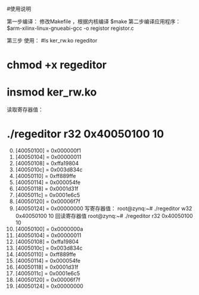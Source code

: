 #使用说明

第一步编译：
修改Makefile ，根据内核编译
$make
第二步编译应用程序：
$arm-xilinx-linux-gnueabi-gcc -o registor registor.c

第三步 使用：
#ls
ker_rw.ko  regeditor
# chmod +x regeditor 
# insmod ker_rw.ko 
读取寄存器值：
# ./regeditor r32 0x40050100 10
00. [40050100] = 0x000000f1
01. [40050104] = 0x00000011
02. [40050108] = 0xffa19804
03. [4005010c] = 0x003d834c
04. [40050110] = 0xff889ffe
05. [40050114] = 0x000054fe
06. [40050118] = 0x0001d31f
07. [4005011c] = 0x0001e6c5
08. [40050120] = 0x00006f7f
09. [40050124] = 0x00000000
写寄存器值：
root@zynq:~# ./regeditor w32 0x40050100 10 
回读寄存器值
root@zynq:~# ./regeditor r32 0x40050100 10
00. [40050100] = 0x0000000a
01. [40050104] = 0x00000011
02. [40050108] = 0xffa19804
03. [4005010c] = 0x003d834c
04. [40050110] = 0xff889ffe
05. [40050114] = 0x000054fe
06. [40050118] = 0x0001d31f
07. [4005011c] = 0x0001e6c5
08. [40050120] = 0x00006f7f
09. [40050124] = 0x00000000
